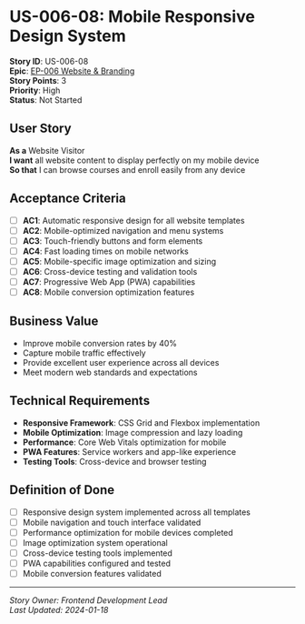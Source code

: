 # US-006-08: Mobile Responsive Design System

**Story ID**: US-006-08  
**Epic**: [EP-006 Website & Branding](../epics/EP-006-Website-Branding.md)  
**Story Points**: 3  
**Priority**: High  
**Status**: Not Started  

## User Story

**As a** Website Visitor  
**I want** all website content to display perfectly on my mobile device  
**So that** I can browse courses and enroll easily from any device

## Acceptance Criteria

- [ ] **AC1**: Automatic responsive design for all website templates
- [ ] **AC2**: Mobile-optimized navigation and menu systems
- [ ] **AC3**: Touch-friendly buttons and form elements
- [ ] **AC4**: Fast loading times on mobile networks
- [ ] **AC5**: Mobile-specific image optimization and sizing
- [ ] **AC6**: Cross-device testing and validation tools
- [ ] **AC7**: Progressive Web App (PWA) capabilities
- [ ] **AC8**: Mobile conversion optimization features

## Business Value

- Improve mobile conversion rates by 40%
- Capture mobile traffic effectively
- Provide excellent user experience across all devices
- Meet modern web standards and expectations

## Technical Requirements

- **Responsive Framework**: CSS Grid and Flexbox implementation
- **Mobile Optimization**: Image compression and lazy loading
- **Performance**: Core Web Vitals optimization for mobile
- **PWA Features**: Service workers and app-like experience
- **Testing Tools**: Cross-device and browser testing

## Definition of Done

- [ ] Responsive design system implemented across all templates
- [ ] Mobile navigation and touch interface validated
- [ ] Performance optimization for mobile devices completed
- [ ] Image optimization system operational
- [ ] Cross-device testing tools implemented
- [ ] PWA capabilities configured and tested
- [ ] Mobile conversion features validated

---

*Story Owner: Frontend Development Lead*  
*Last Updated: 2024-01-18*